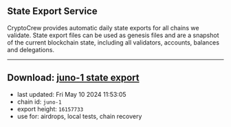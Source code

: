 ## State Export Service
CryptoCrew provides automatic daily state exports for all chains we validate. State export files can be used as genesis files and are a snapshot of the current blockchain state, including all validators, accounts, balances and delegations.

---
**Download: [juno-1 state export](https://dl-eu2.ccvalidators.com/SERVICE/juno/juno-1_export_16157733.json)**
---

- last updated: Fri May 10 2024 11:53:05
- chain id: `juno-1`
- export height: `16157733`
- use for: airdrops, local tests, chain recovery
